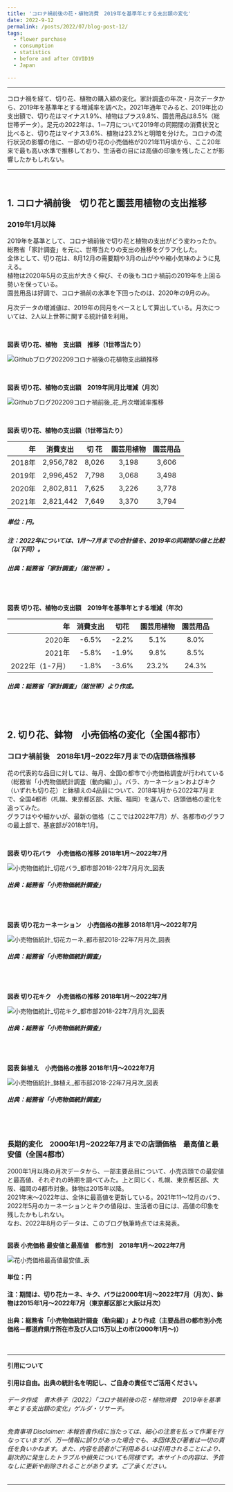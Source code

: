 ```yaml
---
title: 'コロナ禍前後の花・植物消費　2019年を基準年とする支出額の変化'  
date: 2022-9-12
permalink: /posts/2022/07/blog-post-12/
tags:
  - flower purchase
  - consumption
  - statistics
  - before and after COVID19
  - Japan  

---
```

___
コロナ禍を経て、切り花、植物の購入額の変化。家計調査の年次・月次データから、2019年を基準年とする増減率を調べた。2021年通年でみると、2019年比の支出額で、切り花はマイナス1.9%、植物はプラス9.8%、園芸用品は8.5%（総世帯データ）。足元の2022年は、1－7月について2019年の同期間の消費状況と比べると、切り花はマイナス3.6%、植物は23.2%と明暗を分けた。コロナの流行状況の影響の他に、一部の切り花の小売価格が2021年11月頃から、ここ20年来で最も高い水準で推移しており、生活者の目には高値の印象を残したことが影響したかもしれない。  

***

<br>

## 1. コロナ禍前後　切り花と園芸用植物の支出推移
### 2019年1月以降
2019年を基準として、コロナ禍前後で切り花と植物の支出がどう変わったか。
総務省「家計調査」を元に、世帯当たりの支出の推移をグラフ化した。  
全体として、切り花は、8月12月の需要期や3月の山がやや縮小気味のように見える。  
植物は2020年5月の支出が大きく伸び、その後もコロナ禍前の2019年を上回る勢いを保っている。  
園芸用品は好調で、コロナ禍前の水準を下回ったのは、2020年の9月のみ。  

月次データの増減値は、2019年の同月をベースとして算出している。月次については、2人以上世帯に関する統計値を利用。  

<br>

**図表 切り花、植物　支出額　推移（1世帯当たり）**  

![Githubブログ202209コロナ禍後の花植物支出額推移](https://user-images.githubusercontent.com/90994591/189792870-85828400-3350-469c-bc24-68bc7d4709b5.JPG)

<br>

**図表 切り花、植物の支出額　2019年同月比増減（月次）** 

![Githubブログ202209コロナ禍前後_花_月次増減率推移](https://user-images.githubusercontent.com/90994591/189793022-ba5816e9-2ae0-4480-a580-7a6a6f44e57c.JPG)

<br>

**図表 切り花、植物の支出額（1世帯当たり）**  
				
|年	|消費支出	| 切 花	| 園芸用植物 | 園芸用品 |
|---:|:---:|:---:|:---:|:---:|
|2018年	| 2,956,782	| 8,026	| 3,198	| 3,606 |
|2019年	| 2,996,452	| 7,798	| 3,068	| 3,498 |
|2020年	| 2,802,811	| 7,625	| 3,226	| 3,778 |
|2021年	| 2,821,442	| 7,649	| 3,370	| 3,794 |
##### 単位：円。
##### 注：2022年については、1月～7月までの合計値を、2019年の同期間の値と比較（以下同）。  
##### 出典：総務省「家計調査」（総世帯）。  
<br>
<br>

**図表 切り花、植物の支出額　2019年を基準年とする増減（年次）**  
				
|年	|消費支出	| 切花	| 園芸用植物 | 園芸用品 |
|---:|:---:|:---:|:---:|:---:|
|2020年	|-6.5%	| -2.2%	| 5.1%	| 8.0% |
|2021年	|-5.8%	| -1.9%	|9.8% |	8.5% |
|2022年（1-7月）| -1.8% | -3.6% | 23.2% | 24.3% |  
#####  出典：総務省「家計調査」（総世帯）より作成。  

<br>
<br>
  

## 2. 切り花、鉢物　小売価格の変化（全国4都市）
### コロナ禍前後　2018年1月~2022年7月までの店頭価格推移
花の代表的な品目に対しては、毎月、全国の都市で小売価格調査が行われている（総務省「小売物価統計調査（動向編）」）。バラ、カーネーションおよびキク（いずれも切り花）と鉢植えの4品目について、2018年1月から2022年7月まで、全国4都市（札幌、東京都区部、大阪、福岡）を選んで、店頭価格の変化を追ってみた。  
グラフはやや細かいが、最新の価格（ここでは2022年7月）が、各都市のグラフの最上部で、基底部が2018年1月。  

<br>

**図表 切り花バラ　小売価格の推移 2018年1月～2022年7月** 

![小売物価統計_切花バラ_都市部2018-22年7月月次_図表](https://user-images.githubusercontent.com/90994591/189793310-0a7488cc-0c00-41b8-a1e2-5817661ee2b8.png)

##### 出典：総務省「小売物価統計調査」

<br>
<br>

**図表 切り花カーネーション　小売価格の推移 2018年1月～2022年7月** 

![小売物価統計_切花カーネ_都市部2018-22年7月月次_図表](https://user-images.githubusercontent.com/90994591/189793357-60c85058-1e15-461d-b388-8ddce9c0586e.png)

##### 出典：総務省「小売物価統計調査」

<br>
<br>

**図表 切り花キク　小売価格の推移 2018年1月～2022年7月** 

![小売物価統計_切花キク_都市部2018-22年7月月次_図表](https://user-images.githubusercontent.com/90994591/189793378-3c57bdc0-7739-4917-97cf-89c2443adf7e.png)

##### 出典：総務省「小売物価統計調査」

<br>
<br>

**図表 鉢植え　小売価格の推移 2018年1月～2022年7月** 

![小売物価統計_鉢植え_都市部2018-22年7月月次_図表](https://user-images.githubusercontent.com/90994591/189793419-a510dd75-f6d8-467a-8ca6-a5d2458fadd8.png)

##### 出典：総務省「小売物価統計調査」

<br>
<br>

### 長期的変化　2000年1月~2022年7月までの店頭価格　最高値と最安値（全国4都市）
2000年1月以降の月次データから、一部主要品目について、小売店頭での最安値と最高値、それぞれの時期を調べてみた。上と同じく、札幌、東京都区部、大阪、福岡の4都市対象。鉢物は2015年以降。  
2021年末～2022年は、全体に最高値を更新している。2021年11～12月のバラ、2022年5月のカーネーションとキクの値段は、生活者の目には、高値の印象を残したかもしれない。  
なお、2022年8月のデータは、このブログ執筆時点では未発表。  
<br>


**図表 小売価格 最安値と最高値　都市別　2018年1月～2022年7月**

![花小売価格最高値最安値_表](https://user-images.githubusercontent.com/90994591/189793453-2a71d67d-5176-4456-bb0f-9947443b47ea.JPG)

#### 単位：円								
#### 注：期間は、切り花カーネ、キク、バラは2000年1月～2022年7月（月次）、鉢物は2015年1月～2022年7月（東京都区部と大阪は月次）								
#### 出典：総務省「小売物価統計調査（動向編）」より作成（主要品目の都市別小売価格－都道府県庁所在市及び人口15万以上の市(2000年1月～)）								
<br>


***

**引用について**  
#### 引用は自由。出典の統計名を明記し、ご自身の責任でご活用ください。  
###### データ作成　青木恭子（2022）「コロナ禍前後の花・植物消費　2019年を基準年とする支出額の変化」ゲルダ・リサーチ。  
###### 免責事項 Disclaimer: 本報告書作成に当たっては、細心の注意を払って作業を行なっていますが、万一情報に誤りがあった場合でも、本団体及び著者は一切の責任を負いかねます。また、内容を読者がご利用あるいは引用されることにより、副次的に発生したトラブルや損失についても同様です。本サイトの内容は、予告なしに更新や削除されることがあります。ご了承ください。  
___
